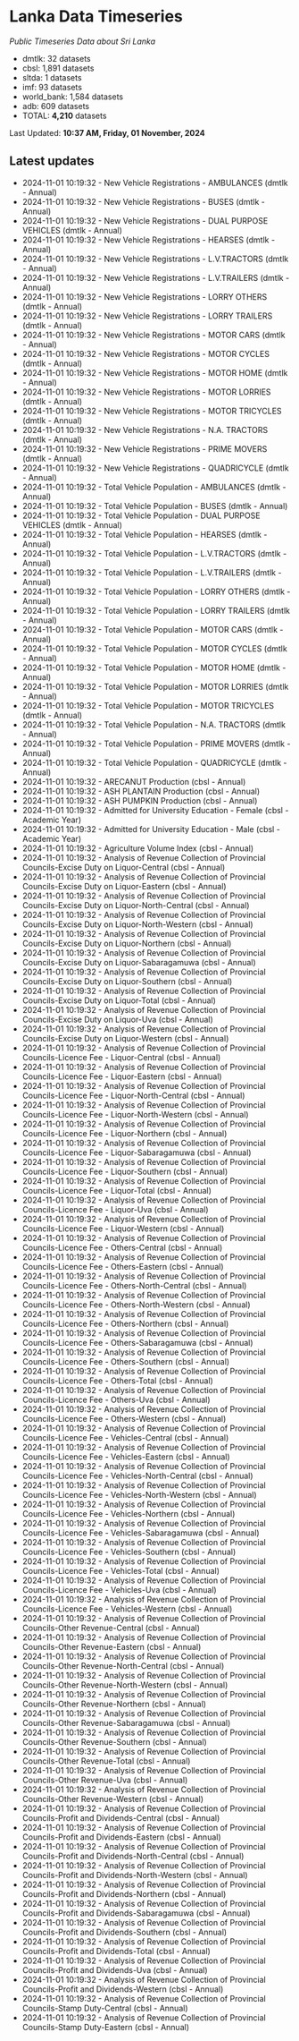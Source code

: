 # Lanka Data Timeseries
*Public Timeseries Data about Sri Lanka*

* dmtlk: 32 datasets
* cbsl: 1,891 datasets
* sltda: 1 datasets
* imf: 93 datasets
* world_bank: 1,584 datasets
* adb: 609 datasets
* TOTAL: **4,210** datasets

Last Updated: **10:37 AM, Friday, 01 November, 2024**

## Latest updates

* 2024-11-01 10:19:32 - New Vehicle Registrations - AMBULANCES (dmtlk - Annual)
* 2024-11-01 10:19:32 - New Vehicle Registrations - BUSES (dmtlk - Annual)
* 2024-11-01 10:19:32 - New Vehicle Registrations - DUAL PURPOSE VEHICLES (dmtlk - Annual)
* 2024-11-01 10:19:32 - New Vehicle Registrations - HEARSES (dmtlk - Annual)
* 2024-11-01 10:19:32 - New Vehicle Registrations - L.V.TRACTORS (dmtlk - Annual)
* 2024-11-01 10:19:32 - New Vehicle Registrations - L.V.TRAILERS (dmtlk - Annual)
* 2024-11-01 10:19:32 - New Vehicle Registrations - LORRY OTHERS (dmtlk - Annual)
* 2024-11-01 10:19:32 - New Vehicle Registrations - LORRY TRAILERS (dmtlk - Annual)
* 2024-11-01 10:19:32 - New Vehicle Registrations - MOTOR CARS (dmtlk - Annual)
* 2024-11-01 10:19:32 - New Vehicle Registrations - MOTOR CYCLES (dmtlk - Annual)
* 2024-11-01 10:19:32 - New Vehicle Registrations - MOTOR HOME (dmtlk - Annual)
* 2024-11-01 10:19:32 - New Vehicle Registrations - MOTOR LORRIES (dmtlk - Annual)
* 2024-11-01 10:19:32 - New Vehicle Registrations - MOTOR TRICYCLES (dmtlk - Annual)
* 2024-11-01 10:19:32 - New Vehicle Registrations - N.A. TRACTORS (dmtlk - Annual)
* 2024-11-01 10:19:32 - New Vehicle Registrations - PRIME MOVERS (dmtlk - Annual)
* 2024-11-01 10:19:32 - New Vehicle Registrations - QUADRICYCLE (dmtlk - Annual)
* 2024-11-01 10:19:32 - Total Vehicle Population - AMBULANCES (dmtlk - Annual)
* 2024-11-01 10:19:32 - Total Vehicle Population - BUSES (dmtlk - Annual)
* 2024-11-01 10:19:32 - Total Vehicle Population - DUAL PURPOSE VEHICLES (dmtlk - Annual)
* 2024-11-01 10:19:32 - Total Vehicle Population - HEARSES (dmtlk - Annual)
* 2024-11-01 10:19:32 - Total Vehicle Population - L.V.TRACTORS (dmtlk - Annual)
* 2024-11-01 10:19:32 - Total Vehicle Population - L.V.TRAILERS (dmtlk - Annual)
* 2024-11-01 10:19:32 - Total Vehicle Population - LORRY OTHERS (dmtlk - Annual)
* 2024-11-01 10:19:32 - Total Vehicle Population - LORRY TRAILERS (dmtlk - Annual)
* 2024-11-01 10:19:32 - Total Vehicle Population - MOTOR CARS (dmtlk - Annual)
* 2024-11-01 10:19:32 - Total Vehicle Population - MOTOR CYCLES (dmtlk - Annual)
* 2024-11-01 10:19:32 - Total Vehicle Population - MOTOR HOME (dmtlk - Annual)
* 2024-11-01 10:19:32 - Total Vehicle Population - MOTOR LORRIES (dmtlk - Annual)
* 2024-11-01 10:19:32 - Total Vehicle Population - MOTOR TRICYCLES (dmtlk - Annual)
* 2024-11-01 10:19:32 - Total Vehicle Population - N.A. TRACTORS (dmtlk - Annual)
* 2024-11-01 10:19:32 - Total Vehicle Population - PRIME MOVERS (dmtlk - Annual)
* 2024-11-01 10:19:32 - Total Vehicle Population - QUADRICYCLE (dmtlk - Annual)
* 2024-11-01 10:19:32 - ARECANUT Production (cbsl - Annual)
* 2024-11-01 10:19:32 - ASH PLANTAIN Production (cbsl - Annual)
* 2024-11-01 10:19:32 - ASH PUMPKIN Production (cbsl - Annual)
* 2024-11-01 10:19:32 - Admitted for University Education - Female (cbsl - Academic Year)
* 2024-11-01 10:19:32 - Admitted for University Education - Male (cbsl - Academic Year)
* 2024-11-01 10:19:32 - Agriculture Volume Index (cbsl - Annual)
* 2024-11-01 10:19:32 - Analysis of Revenue Collection of Provincial Councils-Excise Duty on Liquor-Central (cbsl - Annual)
* 2024-11-01 10:19:32 - Analysis of Revenue Collection of Provincial Councils-Excise Duty on Liquor-Eastern (cbsl - Annual)
* 2024-11-01 10:19:32 - Analysis of Revenue Collection of Provincial Councils-Excise Duty on Liquor-North-Central (cbsl - Annual)
* 2024-11-01 10:19:32 - Analysis of Revenue Collection of Provincial Councils-Excise Duty on Liquor-North-Western (cbsl - Annual)
* 2024-11-01 10:19:32 - Analysis of Revenue Collection of Provincial Councils-Excise Duty on Liquor-Northern (cbsl - Annual)
* 2024-11-01 10:19:32 - Analysis of Revenue Collection of Provincial Councils-Excise Duty on Liquor-Sabaragamuwa (cbsl - Annual)
* 2024-11-01 10:19:32 - Analysis of Revenue Collection of Provincial Councils-Excise Duty on Liquor-Southern (cbsl - Annual)
* 2024-11-01 10:19:32 - Analysis of Revenue Collection of Provincial Councils-Excise Duty on Liquor-Total (cbsl - Annual)
* 2024-11-01 10:19:32 - Analysis of Revenue Collection of Provincial Councils-Excise Duty on Liquor-Uva (cbsl - Annual)
* 2024-11-01 10:19:32 - Analysis of Revenue Collection of Provincial Councils-Excise Duty on Liquor-Western (cbsl - Annual)
* 2024-11-01 10:19:32 - Analysis of Revenue Collection of Provincial Councils-Licence Fee - Liquor-Central (cbsl - Annual)
* 2024-11-01 10:19:32 - Analysis of Revenue Collection of Provincial Councils-Licence Fee - Liquor-Eastern (cbsl - Annual)
* 2024-11-01 10:19:32 - Analysis of Revenue Collection of Provincial Councils-Licence Fee - Liquor-North-Central (cbsl - Annual)
* 2024-11-01 10:19:32 - Analysis of Revenue Collection of Provincial Councils-Licence Fee - Liquor-North-Western (cbsl - Annual)
* 2024-11-01 10:19:32 - Analysis of Revenue Collection of Provincial Councils-Licence Fee - Liquor-Northern (cbsl - Annual)
* 2024-11-01 10:19:32 - Analysis of Revenue Collection of Provincial Councils-Licence Fee - Liquor-Sabaragamuwa (cbsl - Annual)
* 2024-11-01 10:19:32 - Analysis of Revenue Collection of Provincial Councils-Licence Fee - Liquor-Southern (cbsl - Annual)
* 2024-11-01 10:19:32 - Analysis of Revenue Collection of Provincial Councils-Licence Fee - Liquor-Total (cbsl - Annual)
* 2024-11-01 10:19:32 - Analysis of Revenue Collection of Provincial Councils-Licence Fee - Liquor-Uva (cbsl - Annual)
* 2024-11-01 10:19:32 - Analysis of Revenue Collection of Provincial Councils-Licence Fee - Liquor-Western (cbsl - Annual)
* 2024-11-01 10:19:32 - Analysis of Revenue Collection of Provincial Councils-Licence Fee - Others-Central (cbsl - Annual)
* 2024-11-01 10:19:32 - Analysis of Revenue Collection of Provincial Councils-Licence Fee - Others-Eastern (cbsl - Annual)
* 2024-11-01 10:19:32 - Analysis of Revenue Collection of Provincial Councils-Licence Fee - Others-North-Central (cbsl - Annual)
* 2024-11-01 10:19:32 - Analysis of Revenue Collection of Provincial Councils-Licence Fee - Others-North-Western (cbsl - Annual)
* 2024-11-01 10:19:32 - Analysis of Revenue Collection of Provincial Councils-Licence Fee - Others-Northern (cbsl - Annual)
* 2024-11-01 10:19:32 - Analysis of Revenue Collection of Provincial Councils-Licence Fee - Others-Sabaragamuwa (cbsl - Annual)
* 2024-11-01 10:19:32 - Analysis of Revenue Collection of Provincial Councils-Licence Fee - Others-Southern (cbsl - Annual)
* 2024-11-01 10:19:32 - Analysis of Revenue Collection of Provincial Councils-Licence Fee - Others-Total (cbsl - Annual)
* 2024-11-01 10:19:32 - Analysis of Revenue Collection of Provincial Councils-Licence Fee - Others-Uva (cbsl - Annual)
* 2024-11-01 10:19:32 - Analysis of Revenue Collection of Provincial Councils-Licence Fee - Others-Western (cbsl - Annual)
* 2024-11-01 10:19:32 - Analysis of Revenue Collection of Provincial Councils-Licence Fee - Vehicles-Central (cbsl - Annual)
* 2024-11-01 10:19:32 - Analysis of Revenue Collection of Provincial Councils-Licence Fee - Vehicles-Eastern (cbsl - Annual)
* 2024-11-01 10:19:32 - Analysis of Revenue Collection of Provincial Councils-Licence Fee - Vehicles-North-Central (cbsl - Annual)
* 2024-11-01 10:19:32 - Analysis of Revenue Collection of Provincial Councils-Licence Fee - Vehicles-North-Western (cbsl - Annual)
* 2024-11-01 10:19:32 - Analysis of Revenue Collection of Provincial Councils-Licence Fee - Vehicles-Northern (cbsl - Annual)
* 2024-11-01 10:19:32 - Analysis of Revenue Collection of Provincial Councils-Licence Fee - Vehicles-Sabaragamuwa (cbsl - Annual)
* 2024-11-01 10:19:32 - Analysis of Revenue Collection of Provincial Councils-Licence Fee - Vehicles-Southern (cbsl - Annual)
* 2024-11-01 10:19:32 - Analysis of Revenue Collection of Provincial Councils-Licence Fee - Vehicles-Total (cbsl - Annual)
* 2024-11-01 10:19:32 - Analysis of Revenue Collection of Provincial Councils-Licence Fee - Vehicles-Uva (cbsl - Annual)
* 2024-11-01 10:19:32 - Analysis of Revenue Collection of Provincial Councils-Licence Fee - Vehicles-Western (cbsl - Annual)
* 2024-11-01 10:19:32 - Analysis of Revenue Collection of Provincial Councils-Other Revenue-Central (cbsl - Annual)
* 2024-11-01 10:19:32 - Analysis of Revenue Collection of Provincial Councils-Other Revenue-Eastern (cbsl - Annual)
* 2024-11-01 10:19:32 - Analysis of Revenue Collection of Provincial Councils-Other Revenue-North-Central (cbsl - Annual)
* 2024-11-01 10:19:32 - Analysis of Revenue Collection of Provincial Councils-Other Revenue-North-Western (cbsl - Annual)
* 2024-11-01 10:19:32 - Analysis of Revenue Collection of Provincial Councils-Other Revenue-Northern (cbsl - Annual)
* 2024-11-01 10:19:32 - Analysis of Revenue Collection of Provincial Councils-Other Revenue-Sabaragamuwa (cbsl - Annual)
* 2024-11-01 10:19:32 - Analysis of Revenue Collection of Provincial Councils-Other Revenue-Southern (cbsl - Annual)
* 2024-11-01 10:19:32 - Analysis of Revenue Collection of Provincial Councils-Other Revenue-Total (cbsl - Annual)
* 2024-11-01 10:19:32 - Analysis of Revenue Collection of Provincial Councils-Other Revenue-Uva (cbsl - Annual)
* 2024-11-01 10:19:32 - Analysis of Revenue Collection of Provincial Councils-Other Revenue-Western (cbsl - Annual)
* 2024-11-01 10:19:32 - Analysis of Revenue Collection of Provincial Councils-Profit and Dividends-Central (cbsl - Annual)
* 2024-11-01 10:19:32 - Analysis of Revenue Collection of Provincial Councils-Profit and Dividends-Eastern (cbsl - Annual)
* 2024-11-01 10:19:32 - Analysis of Revenue Collection of Provincial Councils-Profit and Dividends-North-Central (cbsl - Annual)
* 2024-11-01 10:19:32 - Analysis of Revenue Collection of Provincial Councils-Profit and Dividends-North-Western (cbsl - Annual)
* 2024-11-01 10:19:32 - Analysis of Revenue Collection of Provincial Councils-Profit and Dividends-Northern (cbsl - Annual)
* 2024-11-01 10:19:32 - Analysis of Revenue Collection of Provincial Councils-Profit and Dividends-Sabaragamuwa (cbsl - Annual)
* 2024-11-01 10:19:32 - Analysis of Revenue Collection of Provincial Councils-Profit and Dividends-Southern (cbsl - Annual)
* 2024-11-01 10:19:32 - Analysis of Revenue Collection of Provincial Councils-Profit and Dividends-Total (cbsl - Annual)
* 2024-11-01 10:19:32 - Analysis of Revenue Collection of Provincial Councils-Profit and Dividends-Uva (cbsl - Annual)
* 2024-11-01 10:19:32 - Analysis of Revenue Collection of Provincial Councils-Profit and Dividends-Western (cbsl - Annual)
* 2024-11-01 10:19:32 - Analysis of Revenue Collection of Provincial Councils-Stamp Duty-Central (cbsl - Annual)
* 2024-11-01 10:19:32 - Analysis of Revenue Collection of Provincial Councils-Stamp Duty-Eastern (cbsl - Annual)